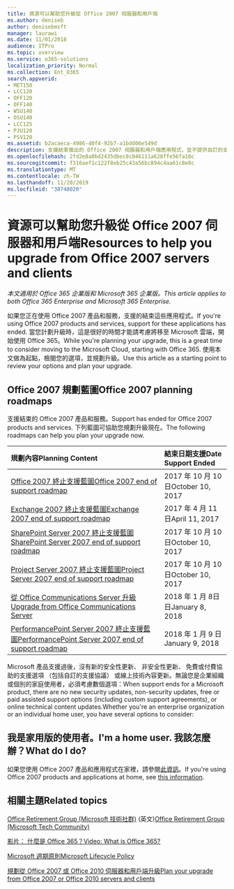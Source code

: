 ```yaml
---
title: 資源可以幫助您升級從 Office 2007 伺服器和用戶端
ms.author: deniseb
author: denisebmsft
manager: laurawi
ms.date: 11/01/2018
audience: ITPro
ms.topic: overview
ms.service: o365-solutions
localization_priority: Normal
ms.collection: Ent_O365
search.appverid:
- MET150
- LCC120
- OFF120
- OFF140
- WSU140
- OSU140
- LCC125
- PJU120
- PSV120
ms.assetid: b2acaeca-4986-40f4-92b7-a1bdd06e549d
description: 支援結束推出的 Office 2007 伺服器和用戶端應用程式，並不提供自訂的支援協議。 使用本文來啟動現在規劃您的升級。
ms.openlocfilehash: 2fd2e8a0bd2435dbec8c846111a628ffe56fa10c
ms.sourcegitcommit: f316aef1c122f8eb25c43a56bc894c4aa61c8e0c
ms.translationtype: MT
ms.contentlocale: zh-TW
ms.lasthandoff: 11/20/2019
ms.locfileid: "38748020"
---
```

# <a name="resources-to-help-you-upgrade-from-office-2007-servers-and-clients"></a><span data-ttu-id="4b3cd-104">資源可以幫助您升級從 Office 2007 伺服器和用戶端</span><span class="sxs-lookup"><span data-stu-id="4b3cd-104">Resources to help you upgrade from Office 2007 servers and clients</span></span>

<span data-ttu-id="4b3cd-105">*本文適用於 Office 365 企業版和 Microsoft 365 企業版。*</span><span class="sxs-lookup"><span data-stu-id="4b3cd-105">*This article applies to both Office 365 Enterprise and Microsoft 365 Enterprise.*</span></span>

<span data-ttu-id="4b3cd-106">如果您正在使用 Office 2007 產品和服務，支援的結束這些應用程式。</span><span class="sxs-lookup"><span data-stu-id="4b3cd-106">If you're using Office 2007 products and services, support for these applications has ended.</span></span> <span data-ttu-id="4b3cd-107">當您計劃升級時，這是很好的時間才能請考慮將移至 Microsoft 雲端，開始使用 Office 365。</span><span class="sxs-lookup"><span data-stu-id="4b3cd-107">While you're planning your upgrade, this is a great time to consider moving to the Microsoft Cloud, starting with Office 365.</span></span> <span data-ttu-id="4b3cd-108">使用本文做為起點，檢閱您的選項，並規劃升級。</span><span class="sxs-lookup"><span data-stu-id="4b3cd-108">Use this article as a starting point to review your options and plan your upgrade.</span></span>
      
## <a name="office-2007-planning-roadmaps"></a><span data-ttu-id="4b3cd-109">Office 2007 規劃藍圖</span><span class="sxs-lookup"><span data-stu-id="4b3cd-109">Office 2007 planning roadmaps</span></span>
  
<span data-ttu-id="4b3cd-110">支援結束的 Office 2007 產品和服務。</span><span class="sxs-lookup"><span data-stu-id="4b3cd-110">Support has ended for Office 2007 products and services.</span></span> <span data-ttu-id="4b3cd-111">下列藍圖可協助您規劃升級現在。</span><span class="sxs-lookup"><span data-stu-id="4b3cd-111">The following roadmaps can help you plan your upgrade now.</span></span>

|<span data-ttu-id="4b3cd-112">**規劃內容**</span><span class="sxs-lookup"><span data-stu-id="4b3cd-112">**Planning Content**</span></span>|<span data-ttu-id="4b3cd-113">**結束日期支援**</span><span class="sxs-lookup"><span data-stu-id="4b3cd-113">**Date Support Ended**</span></span>|
|:-----|:-----|
|[<span data-ttu-id="4b3cd-114">Office 2007 終止支援藍圖</span><span class="sxs-lookup"><span data-stu-id="4b3cd-114">Office 2007 end of support roadmap</span></span>](https://docs.microsoft.com/DeployOffice/office-2007-end-support-roadmap) <br/> |<span data-ttu-id="4b3cd-115">2017 年 10 月 10 日</span><span class="sxs-lookup"><span data-stu-id="4b3cd-115">October 10, 2017</span></span>  <br/> |
|[<span data-ttu-id="4b3cd-116">Exchange 2007 終止支援藍圖</span><span class="sxs-lookup"><span data-stu-id="4b3cd-116">Exchange 2007 end of support roadmap</span></span>](exchange-2007-end-of-support.md) <br/> |<span data-ttu-id="4b3cd-117">2017 年 4 月 11 日</span><span class="sxs-lookup"><span data-stu-id="4b3cd-117">April 11, 2017</span></span>  <br/> |
|[<span data-ttu-id="4b3cd-118">SharePoint Server 2007 終止支援藍圖</span><span class="sxs-lookup"><span data-stu-id="4b3cd-118">SharePoint Server 2007 end of support roadmap</span></span>](sharepoint-2007-end-of-support.md) <br/> |<span data-ttu-id="4b3cd-119">2017 年 10 月 10 日</span><span class="sxs-lookup"><span data-stu-id="4b3cd-119">October 10, 2017</span></span>  <br/> |
|[<span data-ttu-id="4b3cd-120">Project Server 2007 終止支援藍圖</span><span class="sxs-lookup"><span data-stu-id="4b3cd-120">Project Server 2007 end of support roadmap</span></span>](project-server-2007-end-of-support.md) <br/> |<span data-ttu-id="4b3cd-121">2017 年 10 月 10 日</span><span class="sxs-lookup"><span data-stu-id="4b3cd-121">October 10, 2017</span></span>  <br/> |
|[<span data-ttu-id="4b3cd-122">從 Office Communications Server 升級</span><span class="sxs-lookup"><span data-stu-id="4b3cd-122">Upgrade from Office Communications Server</span></span>](https://docs.microsoft.com/SkypeForBusiness/plan-your-deployment/upgrade) <br/> |<span data-ttu-id="4b3cd-123">2018 年 1 月 8日日</span><span class="sxs-lookup"><span data-stu-id="4b3cd-123">January 8, 2018</span></span>  <br/> |
|[<span data-ttu-id="4b3cd-124">PerformancePoint Server 2007 終止支援藍圖</span><span class="sxs-lookup"><span data-stu-id="4b3cd-124">PerformancePoint Server 2007 end of support roadmap</span></span>](pps-2007-end-of-support.md) <br/> |<span data-ttu-id="4b3cd-125">2018 年 1 月 9 日</span><span class="sxs-lookup"><span data-stu-id="4b3cd-125">January 9, 2018</span></span>  <br/> |
   
<span data-ttu-id="4b3cd-126">Microsoft 產品支援過後，沒有新的安全性更新、 非安全性更新、 免費或付費協助的支援選項 （包括自訂的支援協議） 或線上技術內容更新。無論您是企業組織或個別的家庭使用者，必須考慮數個選項：</span><span class="sxs-lookup"><span data-stu-id="4b3cd-126">When support ends for a Microsoft product, there are no new security updates, non-security updates, free or paid assisted support options (including custom support agreements), or online technical content updates.Whether you're an enterprise organization or an individual home user, you have several options to consider:</span></span>

## <a name="im-a-home-user-what-do-i-do"></a><span data-ttu-id="4b3cd-127">我是家用版的使用者。</span><span class="sxs-lookup"><span data-stu-id="4b3cd-127">I'm a home user.</span></span> <span data-ttu-id="4b3cd-128">我該怎麼辦？</span><span class="sxs-lookup"><span data-stu-id="4b3cd-128">What do I do?</span></span>

<span data-ttu-id="4b3cd-129">如果您使用 Office 2007 產品和應用程式在家裡，請參閱[此資訊](plan-upgrade-previous-versions-office.md#im-a-home-user-what-do-i-do)。</span><span class="sxs-lookup"><span data-stu-id="4b3cd-129">If you're using Office 2007 products and applications at home, see [this information](plan-upgrade-previous-versions-office.md#im-a-home-user-what-do-i-do).</span></span>
     
## <a name="related-topics"></a><span data-ttu-id="4b3cd-130">相關主題</span><span class="sxs-lookup"><span data-stu-id="4b3cd-130">Related topics</span></span>

<span data-ttu-id="4b3cd-131">[Office Retirement Group (Microsoft 技術社群)](https://go.microsoft.com/fwlink/?linkid=842065) (英文)</span><span class="sxs-lookup"><span data-stu-id="4b3cd-131">[Office Retirement Group (Microsoft Tech Community)](https://go.microsoft.com/fwlink/?linkid=842065)</span></span>
  
[<span data-ttu-id="4b3cd-132">影片： 什麼是 Office 365？</span><span class="sxs-lookup"><span data-stu-id="4b3cd-132">Video: What is Office 365?</span></span>](https://support.office.com/article/847caf12-2589-452c-8aca-1c009797678b.aspx)
  
[<span data-ttu-id="4b3cd-133">Microsoft 週期原則</span><span class="sxs-lookup"><span data-stu-id="4b3cd-133">Microsoft Lifecycle Policy</span></span>](https://go.microsoft.com/fwlink/?linkid=865200)

[<span data-ttu-id="4b3cd-134">規劃從 Office 2007 或 Office 2010 伺服器和用戶端升級</span><span class="sxs-lookup"><span data-stu-id="4b3cd-134">Plan your upgrade from Office 2007 or Office 2010 servers and clients</span></span>](plan-upgrade-previous-versions-office.md)
  

